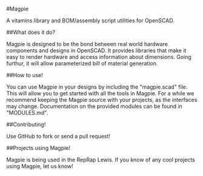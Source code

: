 #Magpie

A vitamins library and BOM/assembly script utilities for OpenSCAD. 

##What does it do?

Magpie is designed to be the bond between real world hardware components and designs in OpenSCAD. It provides libraries that make it easy to render hardware and access information about dimensions. Going furthur, it will allow parameterized bill of material generation.

##How to use!

You can use Magpie in your designs by including the "magpie.scad" file. This will allow you to get started with all the tools in Magpie. For a while we recommend keeping the Magpie source with your projects, as the interfaces may change. Documentation on the provided modules can be found in "MODULES.md".

##Contributing!

Use GitHub to fork or send a pull request!

##Projects using Magpie!

Magpie is being used in the RepRap Lewis. If you know of any cool projects using Magpie, let us know!



